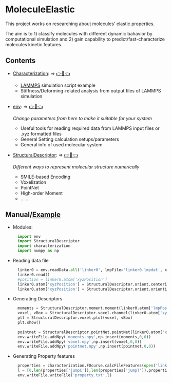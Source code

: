 # MoleculeElastic

This project works on researching about molecules' elastic properties. 

The aim is to 1) classify molecules with different dynamic bahavior by computational simulation 
and 2) gain capability to predict/fast-characterize molecules kinetic features.

## Contents

- [Characterization](characterization/README.md): => [:point_right::open_file_folder::point_left:](characterization)

    - [LAMMPS](https://lammps.sandia.gov) simulation script example
    - Stiffness/Deforming-related analysis from output files of LAMMPS simulation

- [env](env/README.md): => [:point_right::open_file_folder::point_left:](env)
    
    *_Change parameters from here to make it suitable for your system_*
    - Useful tools for reading required data from LAMMPS input files or .xyz formatted files
    - General Setting calculation setups/parameters
    - General info of used molecular system

- [StructuralDescriptor](StructuralDescriptor/README.md): => [:point_right::open_file_folder::point_left:](StructuralDescriptor)

    *_Different ways to represent molecular structure numerically_*
    - SMILE-based Encoding
    - Voxelization
    - PointNet
    - High-order Moment
    - ... ...

## Manual/[Example](example)

- Modules:
  ```python
    import env
    import StructuralDescriptor
    import characterization
    import numpy as np
  ```
- Reading data file
  ```python
    linker0 = env.readData.all('linker0', lmpFile='linker0.lmpdat', xyzFile='linker0-stretched.xyz', readCoe=True)
    linker0.read()
    #position = linker0.atom['xyzPosition']
    linker0.atom['xyzPosition'] = StructuralDescriptor.orient.centering(linker0.atom['xyzPosition'],weight=linker0.atom['Mass'])
    linker0.atom['xyzPosition'] = StructuralDescriptor.orient.orienting(linker0.atom['xyzPosition'])
  ```
- Generating Descriptors
  ```python
    moments = StructuralDescriptor.moment.moment(linker0.atom['lmpPosition'],weight=linker0.atom['Mass'],momType='mom',upto=5)
    voxel, vBox = StructuralDescriptor.voxel.channel(linker0.atom['xyzPosition'],linker0.atom['Type'])
    plt = StructuralDescriptor.voxel.plot(voxel, vBox)
    plt.show()
    
    pointnet = StructuralDescriptor.pointNet.pointNet(linker0.atom['xyzPosition'],linker0.atom['Type'])
    env.writeFile.addNpy('moments.npy',np.insert(moments,0,0))
    env.writeFile.addNpy('voxel.npy',np.insert(voxel,0,0))
    env.writeFile.addNpy('pointnet.npy',np.insert(pointnet,0,0))
  ```

- Generating Property features
  ```python
    properties = characterization.FDcurve.calcFileFeatures(open('linker283-ave-force.d','r'))
    l = [0,len(properties['jumpC']),len(properties['jumpT']),properties['aveCB'],properties['aveCF'],properties['aveTB'],properties['aveTF']]
    env.writeFile.writeFile('property.txt',l)
  ```
